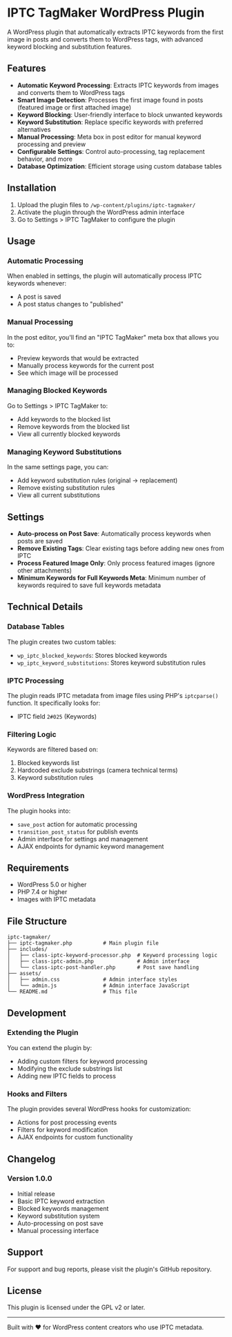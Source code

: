 # IPTC TagMaker WordPress Plugin

A WordPress plugin that automatically extracts IPTC keywords from the first image in posts and converts them to WordPress tags, with advanced keyword blocking and substitution features.

## Features

- **Automatic Keyword Processing**: Extracts IPTC keywords from images and converts them to WordPress tags
- **Smart Image Detection**: Processes the first image found in posts (featured image or first attached image)
- **Keyword Blocking**: User-friendly interface to block unwanted keywords
- **Keyword Substitution**: Replace specific keywords with preferred alternatives
- **Manual Processing**: Meta box in post editor for manual keyword processing and preview
- **Configurable Settings**: Control auto-processing, tag replacement behavior, and more
- **Database Optimization**: Efficient storage using custom database tables

## Installation

1. Upload the plugin files to `/wp-content/plugins/iptc-tagmaker/`
2. Activate the plugin through the WordPress admin interface
3. Go to Settings > IPTC TagMaker to configure the plugin

## Usage

### Automatic Processing

When enabled in settings, the plugin will automatically process IPTC keywords whenever:
- A post is saved
- A post status changes to "published"

### Manual Processing

In the post editor, you'll find an "IPTC TagMaker" meta box that allows you to:
- Preview keywords that would be extracted
- Manually process keywords for the current post
- See which image will be processed

### Managing Blocked Keywords

Go to Settings > IPTC TagMaker to:
- Add keywords to the blocked list
- Remove keywords from the blocked list
- View all currently blocked keywords

### Managing Keyword Substitutions

In the same settings page, you can:
- Add keyword substitution rules (original → replacement)
- Remove existing substitution rules
- View all current substitutions

## Settings

- **Auto-process on Post Save**: Automatically process keywords when posts are saved
- **Remove Existing Tags**: Clear existing tags before adding new ones from IPTC
- **Process Featured Image Only**: Only process featured images (ignore other attachments)
- **Minimum Keywords for Full Keywords Meta**: Minimum number of keywords required to save full keywords metadata

## Technical Details

### Database Tables

The plugin creates two custom tables:
- `wp_iptc_blocked_keywords`: Stores blocked keywords
- `wp_iptc_keyword_substitutions`: Stores keyword substitution rules

### IPTC Processing

The plugin reads IPTC metadata from image files using PHP's `iptcparse()` function. It specifically looks for:
- IPTC field `2#025` (Keywords)

### Filtering Logic

Keywords are filtered based on:
1. Blocked keywords list
2. Hardcoded exclude substrings (camera technical terms)
3. Keyword substitution rules

### WordPress Integration

The plugin hooks into:
- `save_post` action for automatic processing
- `transition_post_status` for publish events
- Admin interface for settings and management
- AJAX endpoints for dynamic keyword management

## Requirements

- WordPress 5.0 or higher
- PHP 7.4 or higher
- Images with IPTC metadata

## File Structure

```
iptc-tagmaker/
├── iptc-tagmaker.php          # Main plugin file
├── includes/
│   ├── class-iptc-keyword-processor.php  # Keyword processing logic
│   ├── class-iptc-admin.php              # Admin interface
│   └── class-iptc-post-handler.php       # Post save handling
├── assets/
│   ├── admin.css              # Admin interface styles
│   └── admin.js               # Admin interface JavaScript
└── README.md                  # This file
```

## Development

### Extending the Plugin

You can extend the plugin by:
- Adding custom filters for keyword processing
- Modifying the exclude substrings list
- Adding new IPTC fields to process

### Hooks and Filters

The plugin provides several WordPress hooks for customization:
- Actions for post processing events
- Filters for keyword modification
- AJAX endpoints for custom functionality

## Changelog

### Version 1.0.0
- Initial release
- Basic IPTC keyword extraction
- Blocked keywords management
- Keyword substitution system
- Auto-processing on post save
- Manual processing interface

## Support

For support and bug reports, please visit the plugin's GitHub repository.

## License

This plugin is licensed under the GPL v2 or later.

---

Built with ❤️ for WordPress content creators who use IPTC metadata.